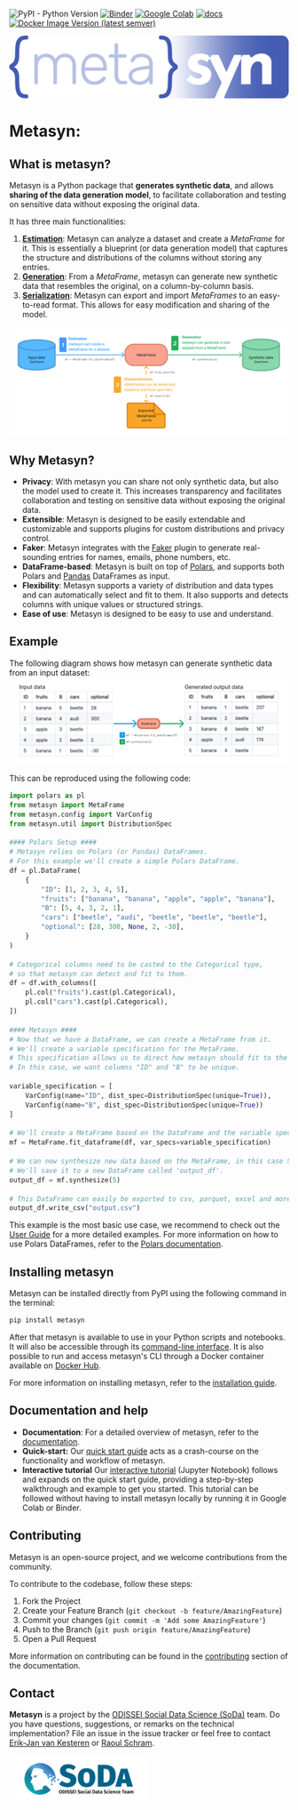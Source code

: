 ![PyPI - Python Version](https://img.shields.io/pypi/pyversions/metasyn)
[![Binder](https://mybinder.org/badge_logo.svg)](https://mybinder.org/v2/gh/sodascience/metasyn/HEAD?labpath=examples%2Fgetting_started.ipynb)
[![Google Colab](https://colab.research.google.com/assets/colab-badge.svg)](https://colab.research.google.com/github/sodascience/metasyn/blob/main/examples/getting_started.ipynb)
[![docs](https://readthedocs.org/projects/metasyn/badge/?version=latest)](https://metasyn.readthedocs.io/en/latest/index.html)
[![Docker Image Version (latest semver)](https://img.shields.io/docker/v/sodateam/metasyn?logo=docker&label=docker&color=blue)](https://hub.docker.com/r/sodateam/metasyn)

![Metasyn Logo](docs/source/images/logos/blue.svg)

# Metasyn: 

## What is metasyn?

Metasyn is a Python package that **generates synthetic data**, and allows **sharing of the data generation model**, to facilitate collaboration and testing on sensitive data without exposing the original data.

It has three main functionalities:

1. **[Estimation](https://metasynth.readthedocs.io/en/latest/usage/generating_metaframes.html)**: Metasyn can analyze a dataset and create a *MetaFrame* for it. This is essentially a blueprint (or data generation model) that captures the structure and distributions of the columns without storing any entries.
2. **[Generation](https://metasynth.readthedocs.io/en/latest/usage/generating_synthetic_data.html)**: From a *MetaFrame*, metasyn can generate new synthetic data that resembles the original, on a column-by-column basis. 
3. **[Serialization](https://metasynth.readthedocs.io/en/latest/usage/exporting_metaframes.html)**: Metasyn can export and import *MetaFrames* to an easy-to-read format. This allows for easy modification and sharing of the model.


![Metasyn Pipeline](docs/source/images/pipeline_basic.png)

## Why Metasyn?
- **Privacy**: With metasyn you can share not only synthetic data, but also the model used to create it. This increases transparency and facilitates collaboration and testing on sensitive data without exposing the original data.
- **Extensible**: Metasyn is designed to be easily extendable and customizable and supports plugins for custom distributions and privacy control.
- **Faker**: Metasyn integrates with the [Faker](https://faker.readthedocs.io/en/master/) plugin to generate real-sounding entries for names, emails, phone numbers, etc.
- **DataFrame-based**: Metasyn is built on top of [Polars](https://pola.rs/), and supports both Polars and [Pandas](https://pandas.pydata.org/) DataFrames as input.
- **Flexibility**: Metasyn supports a variety of distribution and data types and can automatically select and fit to them. It also supports and detects columns with unique values or structured strings.
- **Ease of use**: Metasyn is designed to be easy to use and understand.

## Example
The following diagram shows how metasyn can generate synthetic data from an input dataset:
![Example input and output](docs/source/images/example_input_output_concise.png)

This can be reproduced using the following code:


```python
import polars as pl
from metasyn import MetaFrame
from metasyn.config import VarConfig
from metasyn.util import DistributionSpec

#### Polars Setup ####
# Metasyn relies on Polars (or Pandas) DataFrames. 
# For this example we'll create a simple Polars DataFrame.
df = pl.DataFrame(
    {
        "ID": [1, 2, 3, 4, 5],
        "fruits": ["banana", "banana", "apple", "apple", "banana"],
        "B": [5, 4, 3, 2, 1],
        "cars": ["beetle", "audi", "beetle", "beetle", "beetle"],
        "optional": [28, 300, None, 2, -30],
    }
)

# Categorical columns need to be casted to the Categorical type,
# so that metasyn can detect and fit to them.
df = df.with_columns([
    pl.col("fruits").cast(pl.Categorical),
    pl.col("cars").cast(pl.Categorical),
])

#### Metasyn ####
# Now that we have a DataFrame, we can create a MetaFrame from it.
# We'll create a variable specification for the MetaFrame. 
# This specification allows us to direct how metasyn should fit to the data. 
# In this case, we want columns "ID" and "B" to be unique.

variable_specification = [
    VarConfig(name="ID", dist_spec=DistributionSpec(unique=True)),
    VarConfig(name="B", dist_spec=DistributionSpec(unique=True))
]

# We'll create a MetaFrame based on the DataFrame and the variable specification.
mf = MetaFrame.fit_dataframe(df, var_specs=variable_specification)

# We can now synthesize new data based on the MetaFrame, in this case 5 rows. 
# We'll save it to a new DataFrame called 'output_df'.
output_df = mf.synthesize(5)

# This DataFrame can easily be exported to csv, parquet, excel and more. E.g. to csv:
output_df.write_csv("output.csv")
```

This example is the most basic use case, we recommend to check out the [User Guide](https://metasyn.readthedocs.io/en/latest/usage/usage.html) for a more detailed examples. For more information on how to use Polars DataFrames, refer to the [Polars documentation](https://pola.rs/).


## Installing metasyn
Metasyn can be installed directly from PyPI using the following command in the terminal:

```sh
pip install metasyn
```

After that metasyn is available to use in your Python scripts and notebooks. It will also be accessible through its [command-line interface](https://metasyn.readthedocs.io/en/latest/usage/cli.html). It is also possible to run and access metasyn's CLI through a Docker container available on [Docker Hub](https://hub.docker.com/r/sodateam/metasyn).  

For more information on installing metasyn, refer to the [installation guide](https://metasyn.readthedocs.io/en/latest/usage/installation.html).


## Documentation and help
- **Documentation**: For a detailed overview of metasyn, refer to the [documentation](https://metasyn.readthedocs.io/en/latest/index.html). 
- **Quick-start:** Our [quick start guide](https://metasyn.readthedocs.io/en/latest/usage/quick_start.html) acts as a crash-course on the functionality and workflow of metasyn.
- **Interactive tutorial** Our [interactive tutorial](https://metasyn.readthedocs.io/en/latest/usage/interactive_tutorials.html) (Jupyter Notebook) follows and expands on the quick start guide, providing a step-by-step walkthrough and example to get you started. This tutorial can be followed without having to install metasyn locally by running it in Google Colab or Binder.

## Contributing
Metasyn is an open-source project, and we welcome contributions from the community.

To contribute to the codebase, follow these steps:
1. Fork the Project
2. Create your Feature Branch (`git checkout -b feature/AmazingFeature`)
3. Commit your changes (`git commit -m 'Add some AmazingFeature'`)
4. Push to the Branch (`git push origin feature/AmazingFeature`)
5. Open a Pull Request

More information on contributing can be found in the [contributing](https://metasyn.readthedocs.io/en/latest/developer/contributing.html) section of the documentation.


## Contact
**Metasyn** is a project by the [ODISSEI Social Data Science (SoDa)](https://odissei-data.nl/nl/soda/) team.
Do you have questions, suggestions, or remarks on the technical implementation? File an issue in the issue tracker or feel free to contact [Erik-Jan van Kesteren](https://github.com/vankesteren) or [Raoul Schram](https://github.com/qubixes).

<img src="docs/source/images/logos/soda.png" alt="SoDa logo" width="250px"/> 
